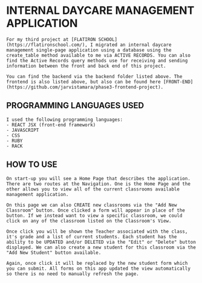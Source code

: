 # INTERNAL DAYCARE MANAGEMENT APPLICATION
    For my third project at [FLATIRON SCHOOL](https://flatironschool.com/), I migrated an internal daycare management single-page application using a database using the create_table method available to me via ACTIVE RECORDS. You can also find the Active Records query methods use for receiving and sending information between the front and back end of this project.

    You can find the backend via the backend folder listed above. The frontend is also listed above, but also can be found here [FRONT-END](https://github.com/jarvistamara/phase3-frontend-project).

## PROGRAMMING LANGUAGES USED
    I used the following programming languages:
    - REACT JSX (front-end framework)
    - JAVASCRIPT
    - CSS
    - RUBY
    - RACK
## HOW TO USE
    On start-up you will see a Home Page that describes the application. 
    There are two routes at the Navigation. One is the Home Page and the other allows you to view all of the current classrooms available management application. 
    
    On this page we can also CREATE new classrooms via the "Add New Classroom" button. Once clicked a form will appear in place of the button. If we instead want to view a specific classroom, we could click on any of the classroom listed on the Classroom's View. 
    
    Once click you will be shown the Teacher associated with the class, it's grade and a list of current students. Each student has the ability to be UPDATED and/or DELETED via the "Edit" or "Delete" button displayed. We can also create a new student for this classroom via the "Add New Student" button available. 
    
    Again, once click it will be replaced by the new student form which you can submit. All forms on this app updated the view automatically so there is no need to manually refresh the page. 
